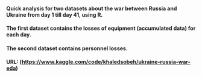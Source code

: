 #### Quick analysis for two datasets about the war between Russia and Ukraine from day 1 till day 41, using R.
#### The first dataset contains the losses of equipment (accumulated data) for each day.
#### The second dataset contains personnel losses.
#### URL: (https://www.kaggle.com/code/khaledsobeh/ukraine-russia-war-eda) 

